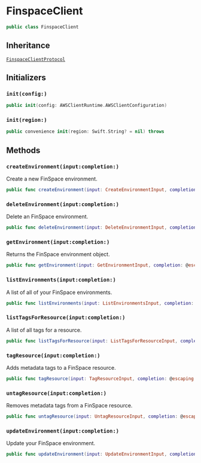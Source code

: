 # FinspaceClient

``` swift
public class FinspaceClient 
```

## Inheritance

[`FinspaceClientProtocol`](/aws-sdk-swift/reference/0.x/AWSFinspace/FinspaceClientProtocol)

## Initializers

### `init(config:)`

``` swift
public init(config: AWSClientRuntime.AWSClientConfiguration) 
```

### `init(region:)`

``` swift
public convenience init(region: Swift.String? = nil) throws 
```

## Methods

### `createEnvironment(input:completion:)`

Create a new FinSpace environment.

``` swift
public func createEnvironment(input: CreateEnvironmentInput, completion: @escaping (ClientRuntime.SdkResult<CreateEnvironmentOutputResponse, CreateEnvironmentOutputError>) -> Void)
```

### `deleteEnvironment(input:completion:)`

Delete an FinSpace environment.

``` swift
public func deleteEnvironment(input: DeleteEnvironmentInput, completion: @escaping (ClientRuntime.SdkResult<DeleteEnvironmentOutputResponse, DeleteEnvironmentOutputError>) -> Void)
```

### `getEnvironment(input:completion:)`

Returns the FinSpace environment object.

``` swift
public func getEnvironment(input: GetEnvironmentInput, completion: @escaping (ClientRuntime.SdkResult<GetEnvironmentOutputResponse, GetEnvironmentOutputError>) -> Void)
```

### `listEnvironments(input:completion:)`

A list of all of your FinSpace environments.

``` swift
public func listEnvironments(input: ListEnvironmentsInput, completion: @escaping (ClientRuntime.SdkResult<ListEnvironmentsOutputResponse, ListEnvironmentsOutputError>) -> Void)
```

### `listTagsForResource(input:completion:)`

A list of all tags for a resource.

``` swift
public func listTagsForResource(input: ListTagsForResourceInput, completion: @escaping (ClientRuntime.SdkResult<ListTagsForResourceOutputResponse, ListTagsForResourceOutputError>) -> Void)
```

### `tagResource(input:completion:)`

Adds metadata tags to a FinSpace resource.

``` swift
public func tagResource(input: TagResourceInput, completion: @escaping (ClientRuntime.SdkResult<TagResourceOutputResponse, TagResourceOutputError>) -> Void)
```

### `untagResource(input:completion:)`

Removes metadata tags from a FinSpace resource.

``` swift
public func untagResource(input: UntagResourceInput, completion: @escaping (ClientRuntime.SdkResult<UntagResourceOutputResponse, UntagResourceOutputError>) -> Void)
```

### `updateEnvironment(input:completion:)`

Update your FinSpace environment.

``` swift
public func updateEnvironment(input: UpdateEnvironmentInput, completion: @escaping (ClientRuntime.SdkResult<UpdateEnvironmentOutputResponse, UpdateEnvironmentOutputError>) -> Void)
```
